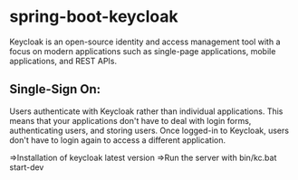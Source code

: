# spring-boot-keycloak
Keycloak is an open-source identity and access management tool with a focus on modern applications such as single-page applications, mobile applications, and REST APIs.

Single-Sign On:
--------------
Users authenticate with Keycloak rather than individual applications. This means that your applications don't have to deal with login forms, authenticating users, and storing users. Once logged-in to Keycloak, users don't have to login again to access a different application.

=>Installation of keycloak latest version
=>Run the server with bin/kc.bat start-dev



